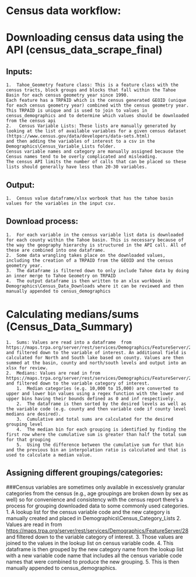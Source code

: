 # Census data workflow:

# Downloading census data using the API (census_data_scrape_final)
##	Inputs:
    1.	Tahoe_Geometry feature class: This is a feature class with the census tracts, block groups and blocks that fall within the Tahoe Basin for each census geometry year since 1990. 
    Each feature has a TRPAID which is the census generated GEOID (unique for each census geometry year) combined with the census geometry year. 
    This TRPAID is unique and is used to join to values in census_demographics and to determine which values should be downloaded from the census api
    2.	 Census Variable Lists: These lists are manually generated by looking at the list of available variables for a given census dataset (https://www.census.gov/data/developers/data-sets.html) 
    and then adding the variables of interest to a csv in the Demographics\Census_Variable_Lists folder. 
    Census variable names and category are manually assigned because the Census names tend to be overly complicated and misleading. 
    The census API limits the number of calls that can be placed so these lists should generally have less than 20-30 variables.
##	Output:
    1.	Census value dataframe/xlsx worbook that has the tahoe basin values for the variables in the input csv.
##	Download process:
    1.	For each variable in the census variable list data is downloaded for each county within the Tahoe basin. This is necessary because of the way the geography hierarchy is structured in the API call. All of these are combined into one dataframe.
    2.	Some data wrangling takes place on the downloaded values, including the creation of a TRPAID from the GEOID and the census geometry year. 
    3.	The dataframe is filtered down to only include Tahoe data by doing an inner merge to Tahoe Geometry on TRPAID
    4.	The output dataframe is then written to an xlsx workbook in Demographics\Census_Data_Downloads where it can be reviewed and then manually appended to census_demographics  
# Calculating medians/sums (Census_Data_Summary)
    1.	Sums: Values are read into a dataframe  from https://maps.trpa.org/server/rest/services/Demographics/FeatureServer/28 and filtered down to the variable of interest. An additional field is calculated for North and South lake based on county. Values are then summed at the basin, county and north/south levels and output into an xlsx for review. 
    2.	Medians: Values are read in from  https://maps.trpa.org/server/rest/services/Demographics/FeatureServer/28 and filtered down to the variable category of interest. 
        1.	Median categories (e.g. 10,000 to 15,000) are converted to upper and lower bin values using a regex function with the lower and upper bins having their bounds defined as 0 and inf respectively. 
        2.	The dataframe is then sorted by the desired levels as well as the variable code (e.g. county and then variable code if county level medians are desired).
        3.	Cumulative and total sums are calculated for the desired grouping level
        4.	The median bin for each grouping is identified by finding the first row where the cumulative sum is greater than half the total sum for that grouping
        5.	Using the difference between the cumulative sum for that bin and the previous bin an interpolation ratio is calculated and that is used to calculate a median value.
##	Assigning different groupings/categories: 
###Census variables are sometimes only available in excessively granular categories from the census (e.g., age groupings are broken down by sex as well) so for convenience and consistency with the census report there’s a process for grouping downloaded data to some commonly used categories.
    1.	A lookup list for the census variable code and the new category is manually created and placed in Demographics\Census_Category_Lists
    2.	Values are read in from  https://maps.trpa.org/server/rest/services/Demographics/FeatureServer/28 and filtered down to the variable category of interest.
    3.	Those values are joined to the values in the lookup list on census variable code. 
    4.	This dataframe is then grouped by the new category name from the lookup list with a new variable code name that includes all the census variable code names that were combined to produce the new grouping. 
    5.	This is then manually appended to census_demographics.
